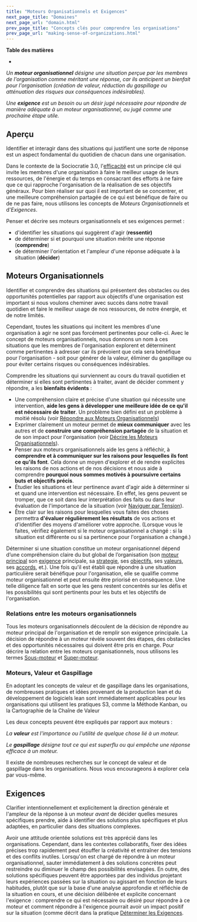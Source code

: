 ```yaml
---
title: "Moteurs Organisationnels et Exigences"
next_page_title: "Domaines"
next_page_url: "domain.html"
prev_page_title: "Concepts clés pour comprendre les organisations"
prev_page_url: "making-sense-of-organizations.html"
---
```



**Table des matières**

-


_Un **moteur organisationnel** désigne une situation perçue par les membres de l'organisation comme méritant une réponse, car ils anticipent un bienfait pour l'organisation (création de valeur, réduction du gaspillage ou atténuation des risques aux conséquences indésirables)._

_Une **exigence** est un besoin ou un désir jugé nécessaire pour répondre de manière adéquate à un moteur organisationnel, ou jugé comme une prochaine étape utile._

## Aperçu

Identifier et interagir dans des situations qui justifient une sorte de réponse est un aspect fondamental du quotidien de chacun dans une organisation.

Dans le contexte de la Sociocratie 3.0, l'[efficacité](principle-effectiveness.html) est un principe clé qui invite les membres d'une organisation à faire le meilleur usage de leurs ressources, de l'énergie et du temps en consacrant des efforts à ne faire que ce qui rapproche l'organisation de la réalisation de ses objectifs généraux. Pour bien réaliser sur quoi il est important de se concentrer, et une meilleure compréhension partagée de ce qui est bénéfique de faire ou de ne pas faire, nous utilisons les concepts de _Moteurs Organisationnels_ et d'_Exigences_.

Penser et décrire ses moteurs organisationnels et ses exigences permet :

- d'identifier les situations qui suggèrent d'agir (**ressentir)**
- de déterminer si et pourquoi une situation mérite une réponse (**comprendre**)
- de déterminer l'orientation et l'ampleur d'une réponse adéquate à la situation (**décider**)

## Moteurs Organisationnels

Identifier et comprendre des situations qui présentent des obstacles ou des opportunités potentielles par rapport aux objectifs d'une organisation est important si nous voulons cheminer avec succès dans notre travail quotidien et faire le meilleur usage de nos ressources, de notre énergie, et de notre limités.

Cependant, toutes les situations qui incitent les membres d'une organisation à agir ne sont pas forcément pertinentes pour celle-ci. Avec le concept de moteurs organisationnels, nous donnons un nom à ces situations que les membres de l'organisation explorent et déterminent comme pertinentes à adresser car ils prévoient que cela sera bénéfique pour l'organisation - soit pour générer de la valeur, éliminer du gaspillage ou pour éviter certains risques ou conséquences indésirables.

Comprendre les situations qui surviennent au cours du travail quotidien et déterminer si elles sont pertinentes à traiter, avant de décider comment y répondre, a les **bienfaits évidents** :

- Une compréhension claire et précise d'une situation qui nécessite une intervention, **aide les gens à développer une meilleure idée de ce qu'il est nécessaire de traiter**. Un problème bien défini est un problème à moitié résolu (voir [Répondre aux Moteurs Organisationnels](respond-to-organizational-drivers.html))
- Exprimer clairement un moteur permet de **mieux communiquer** avec les autres et de **construire une compréhension partagée** de la situation et de son impact pour l'organisation (voir [Décrire les Moteurs Organisationnels](describe-organizational-drivers.html)).
- Penser aux moteurs organisationnels aide les gens à réfléchir, à **comprendre et à communiquer sur les raisons pour lesquelles ils font ce qu'ils font**. Cela donne un moyen d'explorer et de rendre explicites les raisons de nos actions et de nos décisions et nous aide à comprendre **pourquoi nous sommes motivés à poursuivre certains buts et objectifs précis**.
- Étudier les situations et leur pertinence avant d'agir aide à déterminer si et quand une intervention est nécessaire. En effet, les gens peuvent se tromper, que ce soit dans leur interprétation des faits ou dans leur évaluation de l'importance de la situation (voir [Naviguer par Tension](navigate-via-tension.html)).
- Être clair sur les raisons pour lesquelles vous faites des choses permettra **d'évaluer régulièrement les résultats** de vos actions et d'identifier des moyens d'améliorer votre approche. (Lorsque vous le faites, vérifiez également si le moteur organisationnel a changé : si la situation est différente ou si sa pertinence pour l'organisation a changé.)

Déterminer si une situation constitue un moteur organisationnel dépend d’une compréhension claire du but global de l’organisation (son <a href="glossary.html#entry-primary-driver" class="glossary-tooltip" data-toggle="tooltip" title="Moteur Principal: Le moteur principal d&#x27;un domaine est le moteur principal auquel les personnes responsables de ce domaine répondent.">moteur principal</a> son  <a href="glossary.html#entry-requirement" class="glossary-tooltip" data-toggle="tooltip" title="Exigence: Un besoin ou un désir jugé nécessaire pour répondre de manière adéquate à un moteur organisationnel, ou jugé comme une prochaine étape utile.">exigence</a> principale, sa <a href="glossary.html#entry-strategy" class="glossary-tooltip" data-toggle="tooltip" title="Stratégie: Une approche générale définissant comment créer de la valeur pour s&#x27;occuper avec succès d&#x27;un domaine.">strategie</a>, ses <a href="glossary.html#entry-objective" class="glossary-tooltip" data-toggle="tooltip" title="Objectif: Un résultat (particulier) qu&#x27;une personne ou une équipe ou une organisation veut atteindre; une cible ou un objectif.">objectifs</a>, ses <a href="glossary.html#entry-values" class="glossary-tooltip" data-toggle="tooltip" title="Valeurs: Principes importants qui guident le comportement. A ne pas confondre avec “valeur“ (singulier) dans le contexte d&#x27;un moteur.">valeurs</a>, ses <a href="glossary.html#entry-agreement" class="glossary-tooltip" data-toggle="tooltip" title="Accord: Une ligne directrice, un processus ou protocole convenus pour guider le flux de valeur.">accords</a>, et.). Une fois qu'il est établi que répondre à une situation particulière serait bénéfique pour l'organisation, elle se qualifie comme moteur organisationnel et peut ensuite être priorisé en conséquence. Une telle diligence fait en sorte que les gens restent concentrés sur les défis et les possibilités qui sont pertinents pour les buts et les objectifs de l'organisation.

### Relations entre les moteurs organisationnels

Tous les moteurs organisationnels découlent de la décision de répondre au moteur principal de l'organisation et de remplir son exigence principale. La décision de répondre à un moteur révèle souvent des étapes, des obstacles et des opportunités nécessaires qui doivent être pris en charge. Pour décrire la relation entre les moteurs organisationnels, nous utilisons les termes <a href="glossary.html#entry-subdriver" class="glossary-tooltip" data-toggle="tooltip" title="Sous-moteur: Un sous-moteur surgit comme la conséquence d&#x27;un autre moteur (le super-moteur) et est fondamental pour répondre efficacement au super-moteur.">Sous-moteur</a> et <a href="glossary.html#entry-superdriver" class="glossary-tooltip" data-toggle="tooltip" title="Super-moteur: voir Sous-moteur.">Super-moteur</a>.

### Moteurs, Valeur et Gaspillage

En adoptant les concepts de valeur et de gaspillage dans les organisations, de nombreuses pratiques et idées provenant de la production lean et du développement de logiciels lean sont immédiatement applicables pour les organisations qui utilisent les pratiques S3, comme la Méthode Kanban, ou la Cartographie de la Chaîne de Valeur

Les deux concepts peuvent être expliqués par rapport aux moteurs :

_La **valeur** est l'importance ou l'utilité de quelque chose lié à un moteur._

_Le **gaspillage** désigne tout ce qui est superflu ou qui empêche une réponse efficace à un moteur._

Il existe de nombreuses recherches sur le concept de valeur et de gaspillage dans les organisations. Nous vous encourageons à explorer cela par vous-même.

## Exigences

Clarifier intentionnellement et explicitement la direction générale et l'ampleur de la réponse à un moteur _avant_ de décider quelles mesures spécifiques prendre, aide à identifier des solutions plus spécifiques et plus adaptées, en particulier dans des situations complexes.

Avoir une attitude orientée solutions est très apprécié dans les organisations. Cependant, dans les contextes collaboratifs, fixer des idées précises trop rapidement peut étouffer la créativité et entraîner des tensions et des conflits inutiles. Lorsqu'on est chargé de répondre à un moteur organisationnel, sauter immédiatement à des solutions concrètes peut restreindre ou diminuer le champ des possibilités envisagées. En outre, des solutions spécifiques peuvent être apportées par des individus projetant leurs expériences passées sur la situation ou agissant en fonction de leurs habitudes, plutôt que sur la base d'une analyse approfondie et réfléchie de la situation en cours, et une décision délibérée et explicite concernant l'exigence : comprendre ce qui est nécessaire ou désiré pour répondre à ce moteur et comment répondre à l'exigence pourrait avoir un impact positif sur la situation (comme décrit dans la pratique [Déterminer les Exigences](determine-requirements.html).
